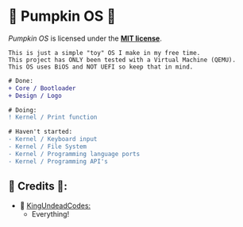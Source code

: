 # :jack_o_lantern: Pumpkin OS :jack_o_lantern:

<i>Pumpkin OS</i> is licensed under the [**MIT license**](/LICENSE).

```
This is just a simple "toy" OS I make in my free time.
This project has ONLY been tested with a Virtual Machine (QEMU).
This OS uses BiOS and NOT UEFI so keep that in mind.
```

```diff
# Done:
+ Core / Bootloader
+ Design / Logo

# Doing:
! Kernel / Print function

# Haven't started:
- Kernel / Keyboard input
- Kernel / File System
- Kernel / Programming language ports
- Kernel / Programming API's
```

## :jack_o_lantern: Credits :jack_o_lantern::

- :jack_o_lantern: [KingUndeadCodes:](https://www.youtube.com/watch?v=dQw4w9WgXcQ)
  - Everything!
